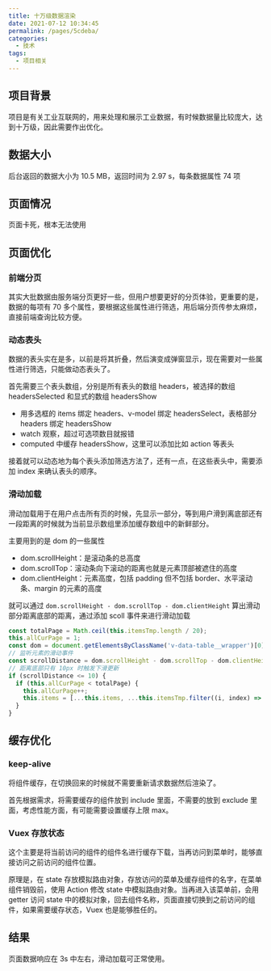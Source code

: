 ```yaml
---
title: 十万级数据渲染
date: 2021-07-12 10:34:45
permalink: /pages/5cdeba/
categories:
  - 技术
tags:
  - 项目相关
---
```

## 项目背景
项目是有关工业互联网的，用来处理和展示工业数据，有时候数据量比较庞大，达到十万级，因此需要作出优化。

## 数据大小
后台返回的数据大小为 10.5 MB，返回时间为 2.97 s，每条数据属性 74 项

## 页面情况
页面卡死，根本无法使用

## 页面优化
### 前端分页
其实大批数据由服务端分页更好一些，但用户想要更好的分页体验，更重要的是，数据的每项有 70 多个属性，要根据这些属性进行筛选，用后端分页传参太麻烦，直接前端查询比较方便。

### 动态表头
数据的表头实在是多，以前是将其折叠，然后演变成弹窗显示，现在需要对一些属性进行筛选，只能做动态表头了。

首先需要三个表头数组，分别是所有表头的数组 headers，被选择的数组 headersSelected 和显式的数组 headersShow

- 用多选框的 items 绑定 headers、v-model 绑定 headersSelect，表格部分 headers 绑定 headersShow
- watch 观察，超过可选项数目就报错
- computed 中缓存 headersShow，这里可以添加比如 action 等表头

接着就可以动态地为每个表头添加筛选方法了，还有一点，在这些表头中，需要添加 index 来确认表头的顺序。

### 滑动加载
滑动加载用于在用户点击所有页的时候，先显示一部分，等到用户滑到离底部还有一段距离的时候就为当前显示数组里添加缓存数组中的新鲜部分。

主要用到的是 dom 的一些属性
- dom.scrollHeight：是滚动条的总高度
- dom.scrollTop：滚动条向下滚动的距离也就是元素顶部被遮住的高度
- dom.clientHeight：元素高度，包括 padding 但不包括 border、水平滚动条、margin 的元素的高度

就可以通过 `dom.scrollHeight - dom.scrollTop - dom.clientHeight` 算出滑动部分距离底部的距离，通过添加 scoll 事件来进行滑动加载
```js
const totalPage = Math.ceil(this.itemsTmp.length / 20);
this.allCurPage = 1;
const dom = document.getElementsByClassName('v-data-table__wrapper')[0];
// 监听元素的滑动事件
const scrollDistance = dom.scrollHeight - dom.scrollTop - dom.clientHeight;
// 距离底部只有 10px 时触发下滑更新
if (scrollDistance <= 10) {
  if (this.allCurPage < totalPage) {
    this.allCurPage++;
    this.items = [...this.items, ...this.itemsTmp.filter((i, index) => (index >= 20 * (this.allCurPage - 2)) && (index <= 20 * (this.allCurPage - 1)))];
  }
}
```

## 缓存优化
### keep-alive
将组件缓存，在切换回来的时候就不需要重新请求数据然后渲染了。

首先根据需求，将需要缓存的组件放到 include 里面，不需要的放到 exclude 里面，考虑性能方面，有可能需要设置缓存上限 max。

### Vuex 存放状态
这个主要是将当前访问的组件的组件名进行缓存下载，当再访问到菜单时，能够直接访问之前访问的组件位置。

原理是，在 state 存放模拟路由对象，存放访问的菜单及缓存组件的名字，在菜单组件销毁前，使用 Action 修改 state 中模拟路由对象。当再进入该菜单前，会用 getter 访问 state 中的模拟对象，回去组件名称，页面直接切换到之前访问的组件，如果需要缓存状态，Vuex 也是能够胜任的。

## 结果
页面数据响应在 3s 中左右，滑动加载可正常使用。